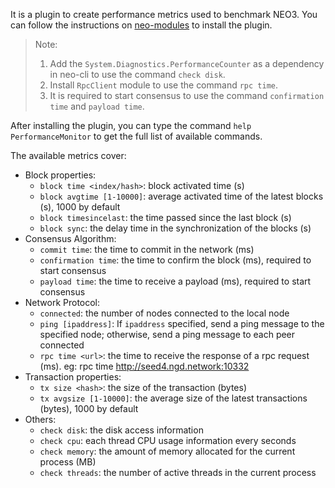 It is a plugin to create performance metrics used to benchmark NEO3. You can follow the instructions on [neo-modules](https://github.com/neo-project/neo-modules/blob/master/README.md) to install the plugin.

>Note: 
> 1. Add the `System.Diagnostics.PerformanceCounter` as a dependency in neo-cli to use the command `check disk`.
> 2. Install `RpcClient` module to use the command `rpc time`. 
> 3. It is required to start consensus to use the command `confirmation time` and `payload time`.
 
After installing the plugin, you can type the command `help PerformanceMonitor` to get the full list of available commands.

The available metrics cover:
- Block properties:
    - `block time <index/hash>`: block activated time (s) 
    - `block avgtime [1-10000]`: average activated time of the latest blocks (s), 1000 by default
    - `block timesincelast`: the time passed since the last block (s)
    - `block sync`: the delay time in the synchronization of the blocks (s)
- Consensus Algorithm:
    - `commit time`: the time to commit in the network (ms)
    - `confirmation time`: the time to confirm the block (ms), required to start consensus
    - `payload time`: the time to receive a payload (ms), required to start consensus
- Network Protocol:
    - `connected`: the number of nodes connected to the local node
    - `ping [ipaddress]`: If `ipaddress` specified, send a ping message to the specified node; otherwise, send a ping message to each peer connected 
    - `rpc time <url>`: the time to receive the response of a rpc request (ms). eg: rpc time http://seed4.ngd.network:10332
- Transaction properties:
    - `tx size <hash>`: the size of the transaction (bytes)
    - `tx avgsize [1-10000]`: the average size of the latest transactions (bytes), 1000 by default
- Others:
    - `check disk`: the disk access information
    - `check cpu`: each thread CPU usage information every seconds
    - `check memory`: the amount of memory allocated for the current process (MB)
    - `check threads`: the number of active threads in the current process

